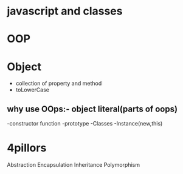 # javascript and classes

# OOP
# Object
- collection of property and method
- toLowerCase

## why use OOps:- object literal(parts of oops)

-constructor function
-prototype
-Classes
-Instance(new,this)

# 4pillors
Abstraction
Encapsulation
Inheritance
Polymorphism